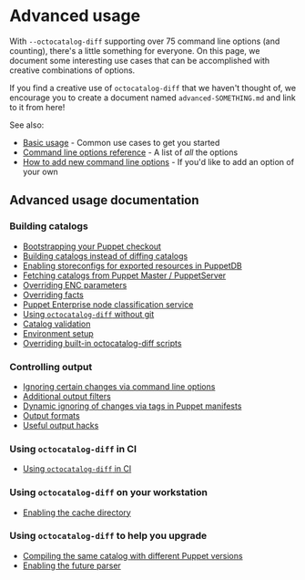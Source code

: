 # Advanced usage

With `--octocatalog-diff` supporting over 75 command line options (and counting), there's a little something for everyone. On this page, we document some interesting use cases that can be accomplished with creative combinations of options.

If you find a creative use of `octocatalog-diff` that we haven't thought of, we encourage you to create a document named `advanced-SOMETHING.md` and link to it from here!

See also:

- [Basic usage](/doc/basic.md) - Common use cases to get you started
- [Command line options reference](/doc/optionsref.md) - A list of *all* the options
- [How to add new command line options](/doc/dev/how-to-add-options.md) - If you'd like to add an option of your own

## Advanced usage documentation

### Building catalogs

- [Bootstrapping your Puppet checkout](/doc/advanced-bootstrap.md)
- [Building catalogs instead of diffing catalogs](/doc/advanced-catalog-only.md)
- [Enabling storeconfigs for exported resources in PuppetDB](/doc/advanced-storeconfigs.md)
- [Fetching catalogs from Puppet Master / PuppetServer](/doc/advanced-puppet-master.md)
- [Overriding ENC parameters](/doc/advanced-override-enc.md)
- [Overriding facts](/doc/advanced-override-facts.md)
- [Puppet Enterprise node classification service](/doc/advanced-pe-enc.md)
- [Using `octocatalog-diff` without git](/doc/advanced-using-without-git.md)
- [Catalog validation](/doc/advanced-catalog-validation.md)
- [Environment setup](/doc/advanced-environments.md)
- [Overriding built-in octocatalog-diff scripts](/doc/advanced-script-override.md)

### Controlling output

- [Ignoring certain changes via command line options](/doc/advanced-ignores.md)
- [Additional output filters](/doc/advanced-filter.md)
- [Dynamic ignoring of changes via tags in Puppet manifests](/doc/advanced-dynamic-ignores.md)
- [Output formats](/doc/advanced-output-formats.md)
- [Useful output hacks](/doc/advanced-output-hacks.md)

### Using `octocatalog-diff` in CI

- [Using `octocatalog-diff` in CI](/doc/advanced-ci.md)

### Using `octocatalog-diff` on your workstation

- [Enabling the cache directory](/doc/advanced-cache-dir.md)

### Using `octocatalog-diff` to help you upgrade

- [Compiling the same catalog with different Puppet versions](/doc/advanced-puppet-versions.md)
- [Enabling the future parser](/doc/advanced-future-parser.md)
